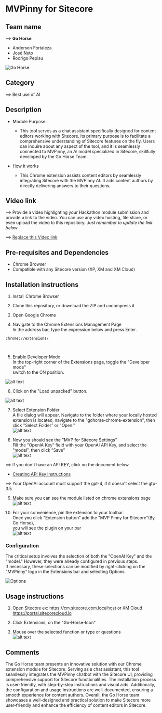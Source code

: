 # MVPinny for Sitecore

## Team name
⟹ **Go Horse**
  - Anderson Fortaleza
  - José Neto
  - Rodrigo Peplau

![Go Horse](docs/images/Gohorse-300x300.png)<br/>

## Category
⟹ Best use of AI

## Description
  - Module Purpose: <br/>
    - This tool serves as a chat assistant specifically designed for content editors working with Sitecore. Its primary purpose is to facilitate a comprehensive understanding of Sitecore features on the fly. Users can inquire about any aspect of the tool, and it is seamlessly connected to MVPinny, an AI model specialized in Sitecore, skillfully developed by the Go Horse Team.

  - How it works<br/>
    - This Chrome extension assists content editors by seamlessly integrating Sitecore with the MVPinny AI. It aids content authors by directly delivering answers to their questions.

## Video link
⟹ Provide a video highlighting your Hackathon module submission and provide a link to the video. You can use any video hosting, file share, or even upload the video to this repository. _Just remember to update the link below_

⟹ [Replace this Video link](#video-link)


## Pre-requisites and Dependencies

- Chrome Browser 
- Compatible with any Sitecore version (XP, XM and XM Cloud)

## Installation instructions

1. Install Chrome Browser

2. Clone this repository, or download the ZIP and uncompress it <br/>

3.  Open Google Chrome

4.  Navigate to the Chrome Extensions Management Page <br/>
In the address bar, type the expression below and press Enter.
```extensions
chrome://extensions/
```
<br/>

5. Enable Developer Mode<br/>
In the top-right corner of the Extensions page, toggle the "Developer mode"<br/>
switch to the ON position.<br/>

![alt text](docs/images/image-1.png)<br/>

6. Click on the "Load unpacked" button.<br/>

![alt text](docs/images/image-2.png)<br/>

7. Select Extension Folder<br/>
A file dialog will appear. Navigate to the folder where your locally hosted extension is located, navigate to the "gohorse-chrome-extension", then click "Select Folder" or "Open."<br/>
![alt text](docs/images/image-3.png)<br/>

8. Now you should see the "MVP for Sitecore Settings"<br/>
Fill the "OpenIA Key" field with your OpenAI API Key, and select the "model", then click "Save"<br/>
![alt text](docs/images/image-9.png)<br/>

⟹ If you don't have an API KEY, click on the document below <br/>
- [Creating API Key instructions](CreatingAPIkey.md)<br/>

⟹ Your OpenAI account must support the gpt-4, if it doesn't select the gtp-3.5

9. Make sure you can see the module listed on chrome extensions page<br/>
![alt text](docs/images/image-10.png)<br/>

10. For your convenience, pin the extension to your toolbar.<br/>
Once you click "Extension button" add the "MVP Pinny for Sitecore"(By Go Horse), <br/>
you will see the plugin on your bar<br/>
 ![alt text](docs/images/image-8.png)<br/>

### Configuration
The critical setup involves the selection of both the "OpenAI Key" and the "model." However, they were already configured in previous steps.<br> If necessary, these selections can be modified by right-clicking on the "MVPinny" logo in the Extensions bar and selecting Options.

![Options](docs/images/Options.png)<br/>


## Usage instructions

1. Open Sitecore ex: https://cm.sitecore.com.localhost or XM Cloud https://portal.sitecorecloud.io<br/>

2. Click Extensions, on the "Go-Horse-Icon"<br/>

3. Mouse over the selected function or type or questions<br/>
![alt text](docs/images/FlipCard4-1.gif)


## Comments
The Go Horse team presents an innovative solution with our Chrome extension module for Sitecore. Serving as a chat assistant, this tool seamlessly integrates the MVPinny chatbot with the Sitecore UI, providing  comprehensive support for Sitecore functionalities. The installation process is user-friendly, with step-by-step instructions and visual aids. Additionally, the configuration and usage instructions are well-documented, ensuring a smooth experience for content authors. Overall, the Go Horse team showcases a well-designed and practical solution to make Sitecore more user-friendly and enhance the efficiency of content editors in Sitecore.
